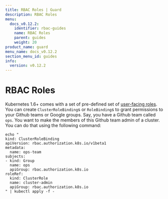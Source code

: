 ```yaml
---
title: RBAC Roles | Guard
description: RBAC Roles
menu:
  docs_v0.12.2:
    identifier: rbac-guides
    name: RBAC Roles
    parent: guides
    weight: 20
product_name: guard
menu_name: docs_v0.12.2
section_menu_id: guides
info:
  version: v0.12.2
---
```


# RBAC Roles

Kubernetes 1.6+ comes with a set of pre-defined set of [user-facing roles](https://kubernetes.io/docs/admin/authorization/rbac/#user-facing-roles). You can create `ClusterRoleBinding`s or `RoleBinding`s to grant permissions to your Github teams or Google groups. Say, you have a Github team called `ops`. You want to make the members of this Github team admin of a cluster. You can do that using the following command:

```console
echo "
kind: ClusterRoleBinding
apiVersion: rbac.authorization.k8s.io/v1beta1
metadata:
  name: ops-team
subjects:
- kind: Group
  name: ops
  apiGroup: rbac.authorization.k8s.io
roleRef:
  kind: ClusterRole
  name: cluster-admin
  apiGroup: rbac.authorization.k8s.io
" | kubectl apply -f -
```

